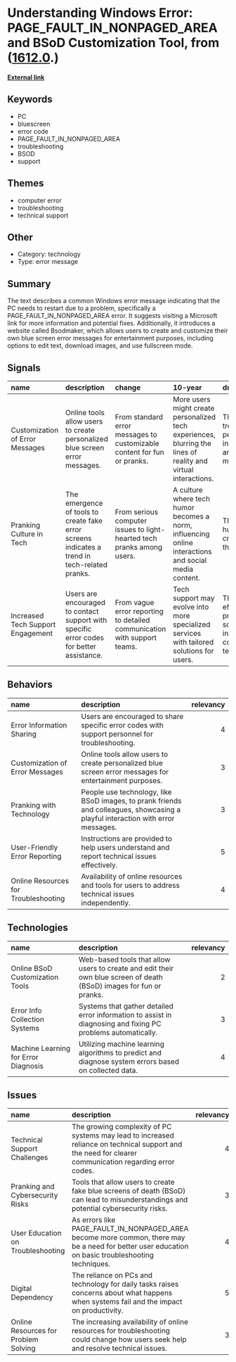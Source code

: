 # __Understanding Windows Error: PAGE_FAULT_IN_NONPAGED_AREA and BSoD Customization Tool__, from ([1612.0](https://kghosh.substack.com/p/1612.0).)

__[External link](https://bsodmaker.net/)__



## Keywords

* PC
* bluescreen
* error code
* PAGE_FAULT_IN_NONPAGED_AREA
* troubleshooting
* BSOD
* support

## Themes

* computer error
* troubleshooting
* technical support

## Other

* Category: technology
* Type: error message

## Summary

The text describes a common Windows error message indicating that the PC needs to restart due to a problem, specifically a PAGE_FAULT_IN_NONPAGED_AREA error. It suggests visiting a Microsoft link for more information and potential fixes. Additionally, it introduces a website called Bsodmaker, which allows users to create and customize their own blue screen error messages for entertainment purposes, including options to edit text, download images, and use fullscreen mode.

## Signals

| name                              | description                                                                                   | change                                                                   | 10-year                                                                                                        | driving-force                                                              |   relevancy |
|:----------------------------------|:----------------------------------------------------------------------------------------------|:-------------------------------------------------------------------------|:---------------------------------------------------------------------------------------------------------------|:---------------------------------------------------------------------------|------------:|
| Customization of Error Messages   | Online tools allow users to create personalized blue screen error messages.                   | From standard error messages to customizable content for fun or pranks.  | More users might create personalized tech experiences, blurring the lines of reality and virtual interactions. | The growing trend of personalization in technology and social media.       |           3 |
| Pranking Culture in Tech          | The emergence of tools to create fake error screens indicates a trend in tech-related pranks. | From serious computer issues to light-hearted tech pranks among users.   | A culture where tech humor becomes a norm, influencing online interactions and social media content.           | The desire for humor and creativity in the digital age.                    |           4 |
| Increased Tech Support Engagement | Users are encouraged to contact support with specific error codes for better assistance.      | From vague error reporting to detailed communication with support teams. | Tech support may evolve into more specialized services with tailored solutions for users.                      | The need for efficient problem-solving in increasingly complex technology. |           4 |

## Behaviors

| name                                 | description                                                                                                                     |   relevancy |
|:-------------------------------------|:--------------------------------------------------------------------------------------------------------------------------------|------------:|
| Error Information Sharing            | Users are encouraged to share specific error codes with support personnel for troubleshooting.                                  |           4 |
| Customization of Error Messages      | Online tools allow users to create personalized blue screen error messages for entertainment purposes.                          |           3 |
| Pranking with Technology             | People use technology, like BSoD images, to prank friends and colleagues, showcasing a playful interaction with error messages. |           3 |
| User-Friendly Error Reporting        | Instructions are provided to help users understand and report technical issues effectively.                                     |           5 |
| Online Resources for Troubleshooting | Availability of online resources and tools for users to address technical issues independently.                                 |           4 |

## Technologies

| name                                 | description                                                                                                         |   relevancy |
|:-------------------------------------|:--------------------------------------------------------------------------------------------------------------------|------------:|
| Online BSoD Customization Tools      | Web-based tools that allow users to create and edit their own blue screen of death (BSoD) images for fun or pranks. |           2 |
| Error Info Collection Systems        | Systems that gather detailed error information to assist in diagnosing and fixing PC problems automatically.        |           3 |
| Machine Learning for Error Diagnosis | Utilizing machine learning algorithms to predict and diagnose system errors based on collected data.                |           4 |

## Issues

| name                                 | description                                                                                                                                            |   relevancy |
|:-------------------------------------|:-------------------------------------------------------------------------------------------------------------------------------------------------------|------------:|
| Technical Support Challenges         | The growing complexity of PC systems may lead to increased reliance on technical support and the need for clearer communication regarding error codes. |           4 |
| Pranking and Cybersecurity Risks     | Tools that allow users to create fake blue screens of death (BSoD) can lead to misunderstandings and potential cybersecurity risks.                    |           3 |
| User Education on Troubleshooting    | As errors like PAGE_FAULT_IN_NONPAGED_AREA become more common, there may be a need for better user education on basic troubleshooting techniques.      |           4 |
| Digital Dependency                   | The reliance on PCs and technology for daily tasks raises concerns about what happens when systems fail and the impact on productivity.                |           5 |
| Online Resources for Problem Solving | The increasing availability of online resources for troubleshooting could change how users seek help and resolve technical issues.                     |           3 |